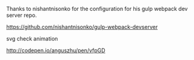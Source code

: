 Thanks to nishantnisonko for the configuration for his gulp webpack dev server repo.

https://github.com/nishantnisonko/gulp-webpack-devserver

svg check animation

http://codepen.io/anguszhu/pen/vfpGD